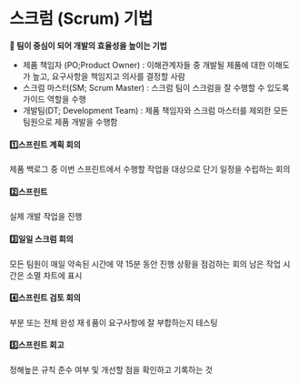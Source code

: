 # 스크럼 (Scrum) 기법
**📌 팀이 중심이 되어 개발의 효율성을 높이는 기법**

- 제품 책임자 (PO;Product Owner) : 이해관계자들 중 개발될 제품에 대한 이해도가 높고, 요구사항을 책임지고 의사를 결정할 사람
- 스크럼 마스터(SM; Scrum Master) : 스크럼 팀이 스크럼을 잘 수행할 수 있도록 가이드 역할을 수행
- 개발팀(DT; Development Team) : 제품 책임자와 스크럼 마스터를 제외한 모든 팀원으로 제품 개발을 수행함


#### 1️⃣스프린트 계획 회의
제품 백로그 중 이번 스프린트에서 수행할 작업을 대상으로 단기 일정을 수립하는 회의

#### 2️⃣스프린트
실제 개발 작업을 진행

#### 3️⃣일일 스크럼 회의
모든 팀원이 매일 약속된 시간에 약 15분 동안 진행 상황을 점검하는 회의
남은 작업 시간은 소멸 차트에 표시

#### 4️⃣스프린트 검토 회의
부분 또는 전체 완성 재ㅔ품이 요구사항에 잘 부합하는지 테스팅

#### 5️⃣스프린트 회고
정해높은 규칙 준수 여부 및 개선할 점을 확인하고 기록하는 것
